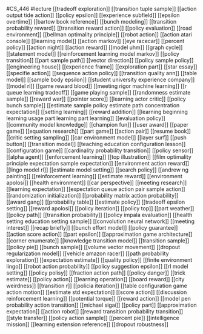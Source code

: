 #CS_446
#lecture
[[tradeoff exploration]]
[[transition tuple sample]]
[[action output tide action]]
[[policy epsilon]]
[[experience subfield]]
[[epsilon overtime]]
[[bartow book reference]]
[[bunch modeling]]
[[transition probability reward]]
[[transition reward action]]
[[policy evaluation]]
[[road environment]]
[[bellman optimality principle]]
[[robot action]]
[[action atari console]]
[[learning model]]
[[action markov]]
[[eye racecar]]
[[percent policy]]
[[action night]]
[[action reward]]
[[model uhm]]
[[graph cycle]]
[[statement model]]
[[reinforcement learning model markov]]
[[policy transition]]
[[part sample path]]
[[vector direction]]
[[policy sample policy]]
[[engineering house]]
[[experience frame]]
[[exploration part]]
[[star essay]]
[[specifie action]]
[[sequence action policy]]
[[transition quality ann]]
[[table model]]
[[sample body epsilon]]
[[student university experience company]]
[[model rl]]
[[game reward blood]]
[[meeting rigor machine learning]]
[[r queue learning tradeoff]]
[[game playing sample]]
[[randomness estimate sample]]
[[reward war]]
[[pointer score]]
[[learning actor critic]]
[[policy bunch sample]]
[[estimate sample policy estimate path concentration expectation]]
[[setting learning]]
[[reward addition]]
[[learning beginning learning usage part learning part learning]]
[[evaluation policy]]
[[community model knowledge]]
[[champion fun]]
[[user award]]
[[paper game]]
[[equation research]]
[[part game]]
[[action pair]]
[[resume book]]
[[critic setting sampling]]
[[car environment model]]
[[layer surf]]
[[push button]]
[[transition model]]
[[teaching education configuration lesson]]
[[configuration game]]
[[cardinality probability transition]]
[[policy sensor]]
[[alpha agent]]
[[enforcement learning]]
[[top illustration]]
[[film optimality principle expectation sample expectation]]
[[environment action reward]]
[[lingo model rl]]
[[estimate model setting]]
[[search policy]]
[[andrew ng painting]]
[[reinforcement learning]]
[[estimate reward]]
[[environment apolosi]]
[[health environment]]
[[car perspective]]
[[meeting research]]
[[learning expectation]]
[[expectation queue action pair sample action]]
[[randomization initialization]]
[[probability matrix action probability]]
[[award gang]]
[[probability table]]
[[estimate policy]]
[[tradeoff epsilon setting]]
[[reward apolosi]]
[[policy iteration]]
[[policy top]]
[[part weather]]
[[policy path]]
[[transition probability]]
[[policy impala evaluation]]
[[health setting education setting sample]]
[[convolution neural network]]
[[meeting interest]]
[[recap briefly]]
[[bunch effort model]]
[[policy guarantee]]
[[action score action]]
[[part epsilon]]
[[approximation game architecture]]
[[corner enumerate]]
[[knowledge transition model]]
[[transition sample]]
[[policy pie]]
[[bunch sample]]
[[volume vector movement]]
[[dropout regularization model]]
[[vehicle amazon racer]]
[[path probability exploration]]
[[expectation estimate]]
[[quality policy]]
[[finite environment lingo]]
[[robot action probability]]
[[policy suggestion epsilon]]
[[rl model setting]]
[[policy polisy]]
[[fraction action path]]
[[policy danger]]
[[trick estimate]]
[[policy action]]
[[learning operation]]
[[board reward]]
[[city weirdness]]
[[transition r]]
[[policia iteration]]
[[table configuration game action motion]]
[[estimate std expectation]]
[[score action]]
[[discussion reinforcement learning]]
[[potential torque]]
[[reward action]]
[[model pen probability action transition]]
[[michael sigai]]
[[policy part]]
[[approximation expectation]]
[[action robot]]
[[reward transition probability transition]]
[[style transfer]]
[[policy action sample]]
[[percent pie]]
[[intelligence mission]]
[[learning extension reference]]
[[dropout robustness]]
